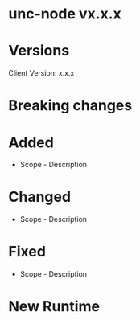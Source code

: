 # unc-node vx.x.x

# Versions

Client Version: x.x.x

# Breaking changes
<!-- Does this upgrade include any breadking changes ? Yes / No, describe -->
<!-- Will it require a binary upgrade ? Yes / No -->

# Added

- Scope - Description

# Changed

- Scope - Description

# Fixed

- Scope - Description

# New Runtime
<!-- Summary generated by SR tool in case of runtime upgrade -->
